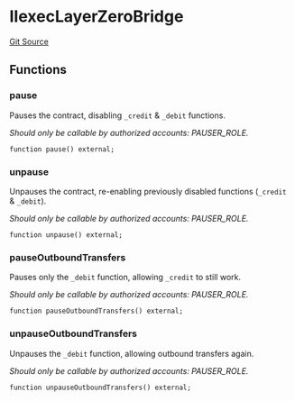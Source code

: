 # IIexecLayerZeroBridge
[Git Source](https://github.com/iExecBlockchainComputing/rlc-multichain/blob/e45e89d2b74018386866544b530e980898300784/src/interfaces/IIexecLayerZeroBridge.sol)


## Functions
### pause

Pauses the contract, disabling `_credit` & `_debit` functions.

*Should only be callable by authorized accounts: PAUSER_ROLE.*


```solidity
function pause() external;
```

### unpause

Unpauses the contract, re-enabling previously disabled functions (`_credit` & `_debit`).

*Should only be callable by authorized accounts: PAUSER_ROLE.*


```solidity
function unpause() external;
```

### pauseOutboundTransfers

Pauses only the `_debit` function, allowing `_credit` to still work.

*Should only be callable by authorized accounts: PAUSER_ROLE.*


```solidity
function pauseOutboundTransfers() external;
```

### unpauseOutboundTransfers

Unpauses the `_debit` function, allowing outbound transfers again.

*Should only be callable by authorized accounts: PAUSER_ROLE.*


```solidity
function unpauseOutboundTransfers() external;
```

